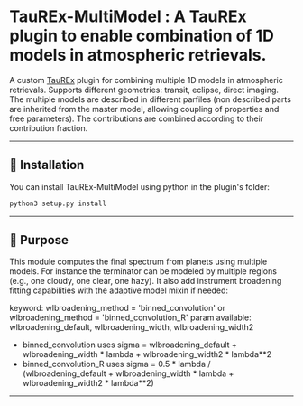 # TauREx-MultiModel : A TauREx plugin to enable combination of 1D models in atmospheric retrievals.

A custom [TauREx](https://github.com/ucl-exoplanets/TauREx3_public) plugin for combining multiple 1D models in atmospheric retrievals. Supports different geometries: transit, eclipse, direct imaging. The multiple models are described in different parfiles (non described parts are inherited from the master model, allowing coupling of properties and free parameters). The contributions are combined according to their contribution fraction.

---
## 💾 Installation 

You can install TauREx-MultiModel using python in the plugin's folder:

```python
python3 setup.py install
```
---

## 📌 Purpose

This module computes the final spectrum from planets using multiple models. For instance the terminator can be modeled by multiple regions (e.g., one cloudy, one clear, one hazy). It also add instrument broadening fitting capabilities with the adaptive model mixin if needed:

keyword: wlbroadening_method = 'binned_convolution' or wlbroadening_method = 'binned_convolution_R'
param available: wlbroadening_default, wlbroadening_width, wlbroadening_width2

- binned_convolution uses sigma = wlbroadening_default + wlbroadening_width * lambda + wlbroadening_width2 * lambda**2
- binned_convolution_R uses sigma = 0.5 * lambda / (wlbroadening_default + wlbroadening_width * lambda + wlbroadening_width2 * lambda**2)

---
